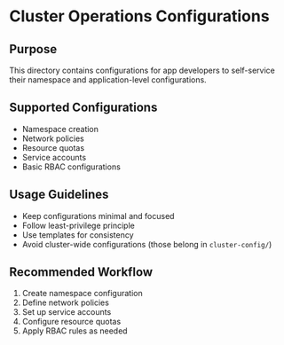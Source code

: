 # Cluster Operations Configurations

## Purpose

This directory contains configurations for app developers to self-service their namespace and application-level configurations.

## Supported Configurations

- Namespace creation
- Network policies
- Resource quotas
- Service accounts
- Basic RBAC configurations

## Usage Guidelines

- Keep configurations minimal and focused
- Follow least-privilege principle
- Use templates for consistency
- Avoid cluster-wide configurations (those belong in `cluster-config/`)

## Recommended Workflow

1. Create namespace configuration
2. Define network policies
3. Set up service accounts
4. Configure resource quotas
5. Apply RBAC rules as needed
